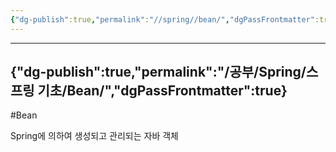 ```yaml
---
{"dg-publish":true,"permalink":"//spring//bean/","dgPassFrontmatter":true}
---
```



---
{"dg-publish":true,"permalink":"/공부/Spring/스프링 기초/Bean/","dgPassFrontmatter":true}
---

#Bean

Spring에 의하여 생성되고 관리되는 자바 객체